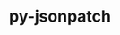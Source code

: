 ---
title: "py-jsonpatch"
layout: cache
categories: [package, develop-2024-02-11]
meta: {"versions": ["1.23"], "compilers": ["gcc@=11.4.0", "gcc@=9.4.0", "oneapi@=2024.0.0"], "oss": ["ubuntu20.04", "ubuntu22.04"], "platforms": ["linux"], "targets": ["neoverse_v1", "neoverse_v2", "ppc64le", "x86_64_v3"], "stacks": ["e4s", "e4s-neoverse-v2", "e4s-neoverse_v1", "e4s-oneapi", "e4s-power", "root"], "num_specs": 5, "num_specs_by_stack": {"root": 5, "e4s-neoverse_v1": 1, "e4s-power": 1, "e4s": 1, "e4s-neoverse-v2": 1, "e4s-oneapi": 1}}
spec_details: [{"hash": "y5qwrlnqlsrq2fa3nsmkxmlb524f742g", "compiler": "gcc@=11.4.0", "versions": ["1.23"], "os": "ubuntu20.04", "platform": "linux", "target": "neoverse_v1", "variants": ["build_system=python_pip"], "stacks": ["root", "e4s-neoverse_v1"], "size": "-", "tarball": "https://binaries.spack.io/releases/develop-2024-02-11/build_cache/linux-ubuntu20.04-neoverse_v1/gcc-11.4.0/py-jsonpatch-1.23/linux-ubuntu20.04-neoverse_v1-gcc-11.4.0-py-jsonpatch-1.23-y5qwrlnqlsrq2fa3nsmkxmlb524f742g.spack"}, {"hash": "oc56laafketdcek2zigs2ulyrt2hprnn", "compiler": "gcc@=9.4.0", "versions": ["1.23"], "os": "ubuntu20.04", "platform": "linux", "target": "ppc64le", "variants": ["build_system=python_pip"], "stacks": ["root", "e4s-power"], "size": "-", "tarball": "https://binaries.spack.io/releases/develop-2024-02-11/build_cache/linux-ubuntu20.04-ppc64le/gcc-9.4.0/py-jsonpatch-1.23/linux-ubuntu20.04-ppc64le-gcc-9.4.0-py-jsonpatch-1.23-oc56laafketdcek2zigs2ulyrt2hprnn.spack"}, {"hash": "fli5fzzzcfgofko4lw6lvn73kgowio65", "compiler": "gcc@=11.4.0", "versions": ["1.23"], "os": "ubuntu20.04", "platform": "linux", "target": "x86_64_v3", "variants": ["build_system=python_pip"], "stacks": ["root", "e4s"], "size": "-", "tarball": "https://binaries.spack.io/releases/develop-2024-02-11/build_cache/linux-ubuntu20.04-x86_64_v3/gcc-11.4.0/py-jsonpatch-1.23/linux-ubuntu20.04-x86_64_v3-gcc-11.4.0-py-jsonpatch-1.23-fli5fzzzcfgofko4lw6lvn73kgowio65.spack"}, {"hash": "so7e54km3signndm6evzvahvfi2txyz6", "compiler": "gcc@=11.4.0", "versions": ["1.23"], "os": "ubuntu22.04", "platform": "linux", "target": "neoverse_v2", "variants": ["build_system=python_pip"], "stacks": ["root", "e4s-neoverse-v2"], "size": "-", "tarball": "https://binaries.spack.io/releases/develop-2024-02-11/build_cache/linux-ubuntu22.04-neoverse_v2/gcc-11.4.0/py-jsonpatch-1.23/linux-ubuntu22.04-neoverse_v2-gcc-11.4.0-py-jsonpatch-1.23-so7e54km3signndm6evzvahvfi2txyz6.spack"}, {"hash": "6cmm46iiqqsyl2y3kgdqpdubpv7tgwkr", "compiler": "oneapi@=2024.0.0", "versions": ["1.23"], "os": "ubuntu22.04", "platform": "linux", "target": "x86_64_v3", "variants": ["build_system=python_pip"], "stacks": ["e4s-oneapi", "root"], "size": "-", "tarball": "https://binaries.spack.io/releases/develop-2024-02-11/build_cache/linux-ubuntu22.04-x86_64_v3/oneapi-2024.0.0/py-jsonpatch-1.23/linux-ubuntu22.04-x86_64_v3-oneapi-2024.0.0-py-jsonpatch-1.23-6cmm46iiqqsyl2y3kgdqpdubpv7tgwkr.spack"}]
---